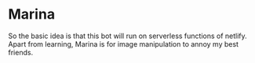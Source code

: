 # Marina
So the basic idea is that this bot will run on serverless functions of netlify.
Apart from learning, Marina is for image manipulation to annoy my best friends.
